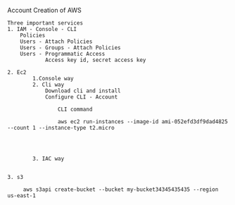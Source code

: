 

Account Creation of AWS

    Three important services
    1. IAM - Console - CLI
        Policies
        Users - Attach Policies 
        Users - Groups - Attach Policies
        Users - Programmatic Access
                Access key id, secret access key

    2. Ec2
            1.Console way
            2. Cli way 
                Download cli and install
                Configure CLI - Account

                    CLI command

                    aws ec2 run-instances --image-id ami-052efd3df9dad4825 --count 1 --instance-type t2.micro 

                   
                        

            3. IAC way

                
    3. s3

         aws s3api create-bucket --bucket my-bucket34345435435 --region us-east-1